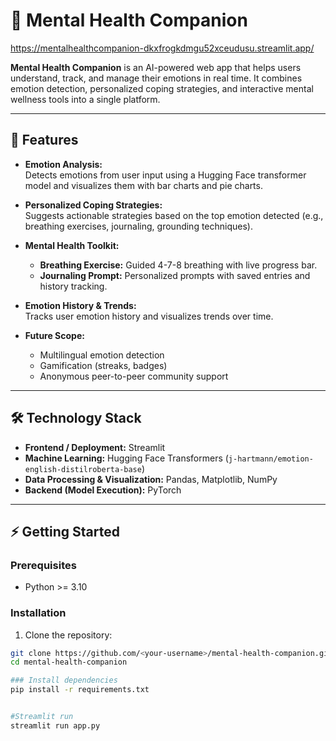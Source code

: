 # 🧘 Mental Health Companion
https://mentalhealthcompanion-dkxfrogkdmgu52xceudusu.streamlit.app/

**Mental Health Companion** is an AI-powered web app that helps users understand, track, and manage their emotions in real time. It combines emotion detection, personalized coping strategies, and interactive mental wellness tools into a single platform.

---

## 🚀 Features

- **Emotion Analysis:**  
  Detects emotions from user input using a Hugging Face transformer model and visualizes them with bar charts and pie charts.

- **Personalized Coping Strategies:**  
  Suggests actionable strategies based on the top emotion detected (e.g., breathing exercises, journaling, grounding techniques).

- **Mental Health Toolkit:**  
  - **Breathing Exercise:** Guided 4-7-8 breathing with live progress bar.  
  - **Journaling Prompt:** Personalized prompts with saved entries and history tracking.

- **Emotion History & Trends:**  
  Tracks user emotion history and visualizes trends over time.

- **Future Scope:**  
  - Multilingual emotion detection  
  - Gamification (streaks, badges)  
  - Anonymous peer-to-peer community support  

---

## 🛠 Technology Stack

- **Frontend / Deployment:** Streamlit  
- **Machine Learning:** Hugging Face Transformers (`j-hartmann/emotion-english-distilroberta-base`)  
- **Data Processing & Visualization:** Pandas, Matplotlib, NumPy  
- **Backend (Model Execution):** PyTorch  

---

## ⚡ Getting Started

### Prerequisites
- Python >= 3.10

### Installation

1. Clone the repository:

```bash
git clone https://github.com/<your-username>/mental-health-companion.git
cd mental-health-companion

### Install dependencies
pip install -r requirements.txt


#Streamlit run
streamlit run app.py

